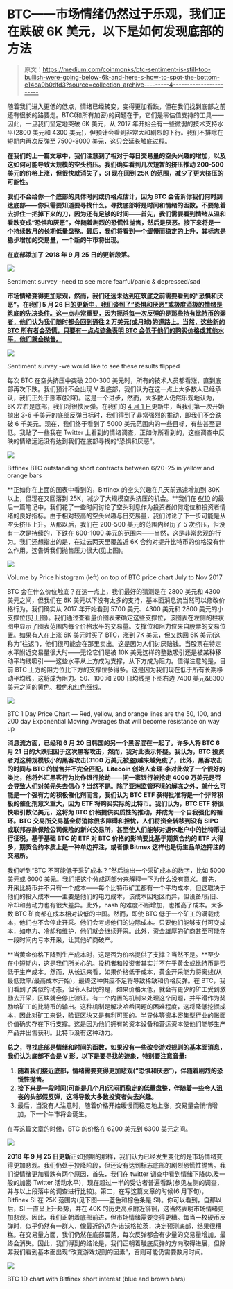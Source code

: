 # BTC——市场情绪仍然过于乐观，我们正在跌破 6K 美元，以下是如何发现底部的方法

> 原文：<https://medium.com/coinmonks/btc-sentiment-is-still-too-bullish-were-going-below-6k-and-here-s-how-to-spot-the-bottom-e14ca0b0dfd3?source=collection_archive---------4----------------------->

随着我们进入更低的低点，情绪已经转变，变得更加看跌，但在我们找到底部之前还有很长的路要走。BTC(和所有加密)的问题在于，它们是零估值支持的工具——因此，一旦我们坚定地突破 6K 美元，从 2017 年开始会有一些微弱的技术支持水平(2800 美元和 4300 美元)，但预计会看到非常大和剧烈的下行。我们不排除在短期内再次反弹至 7500-8000 美元，这只会延长触底过程。

**在我们的上一篇文章中，我们注意到了相对于每日交易量的空头兴趣的增加，以及这如何可能导致大规模的空头挤压。我们确实看到几次短暂的挤压推动 200-500 美元的价格上涨，但很快就消失了，SI 现在回到 25K 的范围，减少了更大挤压的可能性。**

**我们不会给你一个底部的具体时间或价格点估计，因为 BTC 会告诉你我们何时到达底部——你只需要知道要寻找什么。寻找底部将是时间和情绪的函数。不要急着去抓住一把掉下来的刀，因为还有足够的时间——首先，我们需要看到情绪从温和看跌变成“恐惧和厌恶”，伴随着剧烈的恐慌性抛售，然后是厌恶。接下来将是一个持续数月的长期低量盘整。最后，我们将看到一个缓慢而稳定的上升，其标志是稳步增加的交易量，一个新的牛市将出现。**

**在底部添加了 2018 年 9 月 25 日的更新段落。**

![](img/42dafe733f06dc41569626024dea3445.png)

Sentiment survey -need to see more fearful/panic & depressed/sad

**市场情绪变得更加悲观，然而，我们还远未达到在筑底之前需要看到的“恐惧和厌恶”。在我们 5 月 26 日[的更新中，我们谈到了“恐惧和厌恶”或极度消极的情绪是筑底的先决条件。这一点非常重要，因为扼杀每一次反弹的是那些持有比特币的弱者，他们认为我们随时都会回到通往 2 万美元(或月球)的道路上。当然，这些新的 BTC 所有者会恐慌，只要有一点点迹象表明 BTC 会低于他们的购买价格或其他水平，他们就会抛售。](/@J_P_H/btc-still-bearish-our-view-is-unchanged-since-3-31-with-robust-pipeline-of-negative-data-coming-5cff319caba9)**

![](img/c3b674ee7bcdfb0dce810864abada9e4.png)

Sentiment survey -we would like to see these results flipped

每次 BTC 在空头挤压中突破 200-300 美元时，所有的技术人员都看涨，直到底部再次下跌。我们预计不会出现 V 型底部，我们认为在这一点上大多数人已经承认，我们正处于熊市(投降)。这是一个进步，然而，大多数人仍然乐观地认为，6K 左右是底部，我们将很快反弹。在我们的 [4 月 1 日](/@J_P_H/btc-not-calling-a-bottom-after-a-very-ugly-1q18-incrementally-more-negative-on-price-219b264e41dc)更新中，当我们第一次开始抛出 3-6 千美元的底部反弹目标时，我们得到了非常强烈的推动，即我们不会跌破 6 千美元。现在，我们终于看到了 5000 美元范围内的一些目标，有些甚至更低。我贴了一些我在 Twitter 上看到的情绪调查，正如你所看到的，这些调查中反映的情绪远远没有达到我们在底部寻找的“恐惧和厌恶”。

![](img/4f2827597a35fe13b831b3b89d1ba66f.png)

Bitfinex BTC outstanding short contracts between 6/20–25 in yellow and orange bars

**正如你在上面的图表中看到的，Bitfinex 的空头兴趣在几天前迅速增加到 30K 以上，但现在又回落到 25K，减少了大规模空头挤压的机会。**我们在 [6/10](/@J_P_H/btc-still-bearish-but-likely-to-see-a-bounce-in-the-short-term-42f3fda6d7b5) 的最后一篇笔记中，我们花了一些时间讨论了空头利息作为投资者如何定位和投资者情绪的良好指标。由于相对较高的空头兴趣与日交易量，我们讨论了下一步可能是从空头挤压上升。从那以后，我们在 200-500 美元的范围内经历了 5 次挤压，但没有一次是持续的，下跌在 600-1000 美元的范围内——当然，这是非常悲观的行为。我们还想指出的是，在过去两天里覆盖近 6K 合约对提升比特币的价格没有什么作用，这告诉我们抛售压力很大(见上图)。

![](img/7c768a83bdc45b022fed618e0dc2316a.png)

Volume by Price histogram (left) on top of BTC price chart July to Nov 2017

BTC 会在什么价位触底？在这一点上，我们最好的猜测是在 2800 美元和 4300 美元之间，但我们在 6K 美元以下没有太多的支持，基本面消息流当然可以修改价格行为。我们确实从 2017 年开始看到 5700 美元、4300 美元和 2800 美元的小支撑位(见上图)。我们通过查看量价图表来确定这些支撑位，该图表在左侧的柱状图中显示了图表范围内每个价格水平的交易量。支撑位和阻力位来自股票的交易位置。如果有人在上涨 6K 美元时买了 BTC，涨到 7K 美元，但又跌回 6K 美元(这称为“往返”)，他们很可能会在那里卖出。这是因为人们讨厌赔钱。当股票在特定水平附近交易量很大时——无论它们是被 10K 美元这样的整数吸引还是被某种移动平均线吸引——这些水平从上方成为支撑，从下方成为阻力。值得注意的是，目前 BTC 上方的阻力位比下方的支撑位多得多。这是因为我们现在低于所有长期移动平均线，这将成为阻力。50、100 和 200 日均线是下图右边 7400 美元&8300 美元之间的黄色、橙色和红色细线。

![](img/8d648fee635f98378452652656f98589.png)

BTC 1 Day Price Chart — Red, yellow, and orange lines are the 50, 100, and 200 day Exponential Moving Averages that will become resistance on way up

**消息流方面，已经和 6 月 20 日韩国的另一个黑客混在一起了。许多人将 BTC 6 月 21 日的大跌归因于这次黑客攻击，然而，我对此表示怀疑。我认为，BTC 投资者对这种规模较小的黑客攻击(3100 万美元被盗)越来越免疫了，此外，黑客攻击的时间与 BTC 的抛售并不完全匹配。Litecoin 创始人查理·李对此做了一个很好的类比，他将外汇黑客行为比作银行抢劫——问一家银行被抢走 4000 万美元是否会导致人们对美元失去信心？当然不是。除了亚洲监管环境的解冻之外，就什么可能是一个强有力的积极催化剂而言，我们认为 BTC ETF 获得批准将是一个非常积极的催化剂意义重大，因为 ETF 将购买实际的比特币。我们认为，BTC ETF 将很快吸引数亿美元，这将为 BTC 价格提供实质性的推动，并成为一个自我强化的循环。BTC 交易所交易基金将消除很多障碍和担忧，人们将资金转移到没有 SIPC 或联邦存款保险公司保险的新兴交易所，甚至使人们能够对退休账户中的比特币进行征税。基于基础 BTC 的 ETF 对 BTC 价格的影响要比基于期货合约的 ETF 大得多，期货合约本质上是一种单边押注，或者像 Bitmex 这样也是衍生品单边押注的交易所。**

我们听到“BTC 不可能低于采矿成本？”然后抛出一个采矿成本的数字，比如 5000 美元或 6000 美元。我们把这个分成两部分来解释一下为什么没有意义。首先，开采比特币并不只有一个成本——每个比特币矿工都有一个平均成本，但这取决于他们的投入成本——主要是他们的电力成本，该成本因地区而异，但设备/折旧、冷却和劳动力也有很大差异。此外，hash 的难度不断增加，也推高了成本。大多数 BTC 矿商都在成本相对较低的中国。然而，即使 BTC 低于一个矿工的满载成本，他们也不会停止开采。他们会考虑他们的边际成本。只要他们能够支付可变成本，如电力、冷却和维护，他们就会继续开采。此外，资金雄厚的矿商甚至可能在一段时间内亏本开采，让其他矿商破产。

**当黄金价格下降到生产成本时，这是否为价格提供了支撑？当然不是。**至少在中短期内，这是我们所关心的。投机者和投资者其实并不在乎黄金或比特币是否低于生产成本。然而，从长远来看，如果价格低于成本，黄金开采能力将离线(从最低效率/最高成本开始)，最终这种供应不足将导致稀缺和价格反弹。在 BTC，我们看到了类似的动态，但令人担忧的是，如果价格太低，就会有更少的矿工受到激励去开采，区块就会停止验证。有一个内置的机制来处理这个问题，并平滑作为奖励给矿工的比特币的输出。这种机制是解决哈希问题的困难程度，这将降低挖掘成本，因此对矿工来说，验证区块又是有利可图的。半导体等资本密集型行业的账面价值确实存在下行支撑。这是因为他们拥有的资本设备和营运资本使他们能够生产产品并出售获利。比特币没有这种动力。

**总之，寻找底部是情绪和时间的函数，如果没有一些改变游戏规则的基本面消息，我们认为底部不会是 V 形。以下是要寻找的迹象，特别要注意音量:**

1.  **随着我们接近底部，情绪需要变得更加悲观(“恐惧和厌恶”)，伴随着剧烈的恐慌性抛售。**
2.  **接下来是一段时间(可能是几个月)沉闷而稳定的低量盘整，伴随着一些令人沮丧的头部假反弹，这将导致大多数投资者失去兴趣。**
3.  最后，当没有人注意时，随着价格开始缓慢而稳定地上涨，交易量会悄悄增加，下一个牛市将会诞生。

在写这篇文章的时候，BTC 的价格在 6200 美元到 6300 美元之间。

![](img/d0bc741ce7d4f81802f04cbddaa2ae65.png)

**2018 年 9 月 25 日更新**正如预期的那样，我们认为已经发生变化的是市场情绪变得更加悲观。我们仍处于投降阶段，但还没有达到标志底部的剧烈恐慌性抛售。我们说情绪更加看跌有两个原因，首先，我们在 twitter 调查中看到情绪下降(以及一般的加密 Twitter 活动水平)，现在超过一半的受访者普遍看跌(参见左侧的调查，并与以上段落中的调查进行比较)。第二，在写这篇文章的时候(6 月下旬)，Bitfinex SI 在 25K 范围内(见下图——蓝色和棕色条是 SI)。你可以看到，自那以后，SI 一直呈上升趋势，并在 40K 的历史高点附近徘徊，这当然表明市场情绪更加悲观。因此，我们正朝着底部前进，但市场情绪需要变得更糟。每当一枚硬币反弹时，似乎仍然有一群人，像最近的迈克·诺沃格拉茨，决定预测底部，结果很糟糕。在交易量方面，我们仍然在底部震荡，每次反弹都会有少量的交易量增加，最终会消失。因此，我们得到的结论是，我们正朝着触底反弹的方向取得进展，但除非我们看到基本面出现“改变游戏规则的因素”，否则可能仍需要数月时间。

![](img/a189c3dcaf21ba9e3930629195dc919d.png)

BTC 1D chart with Bitfinex short interest (blue and brown bars)